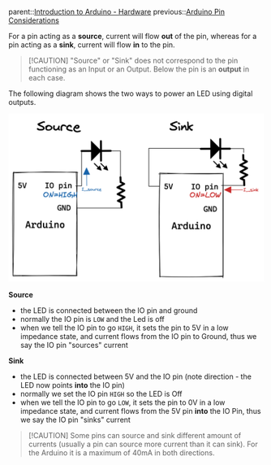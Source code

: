 parent::[Introduction to Arduino - Hardware](Introduction%20to%20Arduino%20-%20Hardware.md)
previous::[Arduino Pin Considerations](Arduino%20Pin%20Considerations.md)

For a pin acting as a **source**, current will flow **out** of the pin, whereas for a pin acting as a **sink**, current will flow **in** to the pin.

> [!CAUTION] "Source" or "Sink" does not correspond to the pin functioning as an Input or an Output. Below the pin is an **output** in each case.

The following diagram shows the two ways to power an LED using digital outputs.

![Pasted image 20221104111436](attachments/Pasted%20image%2020221104111436.png)

**Source**
- the LED is connected between the IO pin and ground
- normally the IO pin is `LOW` and the Led is off
- when we tell the IO pin to go `HIGH`, it sets the pin to 5V in a low impedance state, and current flows from the IO pin to Ground, thus we say the IO pin "sources" current

**Sink**
- the LED is connected between 5V and the IO pin (note direction - the LED now points **into** the IO pin)
- normally we set the IO pin `HIGH` so the LED is Off
- when we tell the IO pin to go `LOW`, it sets the pin to 0V in a low impedance state, and current flows from the 5V pin **into** the IO Pin, thus we say the IO pin "sinks" current

> [!CAUTION] Some pins can source and sink different amount of currents (usually a pin can source more current than it can sink). For the Arduino it is a maximum of 40mA in both directions.